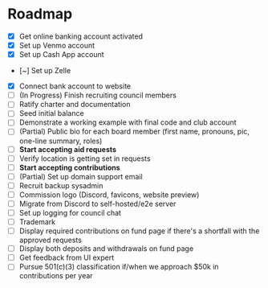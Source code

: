 # Roadmap

- [x] Get online banking account activated
- [x] Set up Venmo account
- [x] Set up Cash App account
- [~] Set up Zelle
- [x] Connect bank account to website
- [ ] (In Progress) Finish recruiting council members
- [ ] Ratify charter and documentation
- [ ] Seed initial balance
- [ ] Demonstrate a working example with final code and club account
- [ ] (Partial) Public bio for each board member (first name, pronouns, pic, one-line summary, roles)
- [ ] **Start accepting aid requests**
- [ ] Verify location is getting set in requests
- [ ] **Start accepting contributions**
- [ ] (Partial) Set up domain support email
- [ ] Recruit backup sysadmin
- [ ] Commission logo (Discord, favicons, website preview)
- [ ] Migrate from Discord to self-hosted/e2e server
- [ ] Set up logging for council chat
- [ ] Trademark
- [ ] Display required contributions on fund page if there's a shortfall with the approved requests
- [ ] Display both deposits and withdrawals on fund page
- [ ] Get feedback from UI expert
- [ ] Pursue 501(c)(3) classification if/when we approach $50k in contributions per year
